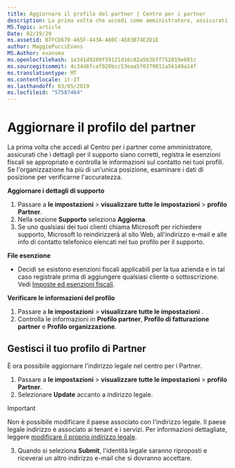 ```yaml
---
title: Aggiornare il profilo del partner | Centro per i partner
description: La prima volta che accedi come amministratore, assicurati che i dettagli per il supporto siano corretti, registra le esenzioni fiscali se appropriato e controlla le informazioni sul contatto nei tuoi profili.
MS.Topic: article
Date: 02/19/29
ms.assetid: B7FCD670-465F-443A-A80C-4E83B74E2D1E
author: MaggiePucciEvans
MS.Author: evansma
ms.openlocfilehash: 1e341d9209f59121d16c82a5b3bff752019e691c
ms.sourcegitcommit: 4c34d6fcaf020bcc53eaa5f0379011a56149a14f
ms.translationtype: MT
ms.contentlocale: it-IT
ms.lasthandoff: 03/05/2019
ms.locfileid: "57587464"
---
```

# <a name="update-your-partner-profile"></a>Aggiornare il profilo del partner


La prima volta che accedi al Centro per i partner come amministratore, assicurati che i dettagli per il supporto siano corretti, registra le esenzioni fiscali se appropriato e controlla le informazioni sul contatto nei tuoi profili. Se l'organizzazione ha più di un'unica posizione, esaminare i dati di posizione per verificarne l'accuratezza.

**Aggiornare i dettagli di supporto**

1.  Passare a **le impostazioni** &gt; **visualizzare tutte le impostazioni** &gt; **profilo Partner**.
2.  Nella sezione **Supporto** seleziona **Aggiorna**.
3.  Se uno qualsiasi dei tuoi clienti chiama Microsoft per richiedere supporto, Microsoft lo reindirizzerà al sito Web, all'indirizzo e-mail e alle info di contatto telefonico elencati nel tuo profilo per il supporto.

**File esenzione**

-   Decidi se esistono esenzioni fiscali applicabili per la tua azienda e in tal caso registrale prima di aggiungere qualsiasi cliente o sottoscrizione. Vedi [Imposte ed esenzioni fiscali](tax-and-tax-exemptions.md).

**Verificare le informazioni del profilo**

1.  Passare a **le impostazioni** &gt; **visualizzare tutte le impostazioni** . 
2.  Controlla le informazioni in **Profilo partner**, **Profilo di fatturazione partner** e **Profilo organizzazione**.

## <a name="manage-your-partner-profile"></a>Gestisci il tuo profilo di Partner 

È ora possibile aggiornare l'indirizzo legale nel centro per i Partner.

1. Passare a **le impostazioni** &gt; **visualizzare tutte le impostazioni** &gt; **profilo Partner**.
2. Selezionare **Update** accanto a indirizzo legale. 

>[!Important]
>Non è possibile modificare il paese associato con l'indirizzo legale. Il paese legale indirizzo è associato ai tenant e i servizi. Per informazioni dettagliate, leggere [modificare il proprio indirizzo legale](https://docs.microsoft.com/office365/admin/manage/change-address-contact-and-more?view=o365-worldwide).

3. Quando si seleziona **Submit**, l'identità legale saranno riproposti e riceverai un altro indirizzo e-mail che si dovranno accettare.



 




